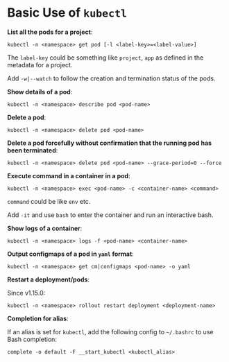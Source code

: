 # Basic Use of `kubectl`

**List all the pods for a project**:

```
kubectl -n <namespace> get pod [-l <label-key>=<label-value>]
```

The `label-key` could be something like `project`, `app` as defined in the metadata for a project.

Add `-w|--watch` to follow the creation and termination status of the pods.

**Show details of a pod**:

```
kubectl -n <namespace> describe pod <pod-name>
```

**Delete a pod**:

```
kubectl -n <namespace> delete pod <pod-name>
```

**Delete a pod forcefully without confirmation that the running pod has been terminated**:

```
kubectl -n <namespace> delete pod <pod-name> --grace-period=0 --force
```

**Execute command in a container in a pod**:

```
kubectl -n <namespace> exec <pod-name> -c <container-name> <command>
```

`command` could be like `env` etc.

Add `-it` and use `bash` to enter the container and run an interactive bash.

**Show logs of a container**:

```
kubectl -n <namespace> logs -f <pod-name> <container-name>
```

**Output configmaps of a pod in `yaml` format**:

```
kubectl -n <namespace> get cm|configmaps <pod-name> -o yaml
```

**Restart a deployment/pods**:

Since v1.15.0:
```
kubectl -n <namespace> rollout restart deployment <deployment-name>
```

**Completion for alias**:

If an alias is set for `kubectl`, add the following config to `~/.bashrc` to use Bash completion:

```
complete -o default -F __start_kubectl <kubectl_alias>
```
